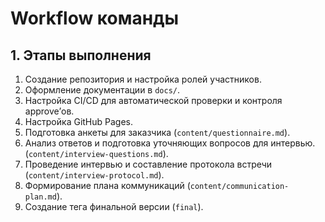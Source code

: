 # Workflow команды

## 1. Этапы выполнения

1. Создание репозитория и настройка ролей участников.
2. Оформление документации в `docs/`.
3. Настройка CI/CD для автоматической проверки и контроля approve’ов.
4. Настройка GitHub Pages.
5. Подготовка анкеты для заказчика (`content/questionnaire.md`).
6. Анализ ответов и подготовка уточняющих вопросов для интервью. (`content/interview-questions.md`).
7. Проведение интервью и составление протокола встречи (`content/interview-protocol.md`).
8. Формирование плана коммуникаций (`content/communication-plan.md`).
9. Создание тега финальной версии (`final`).
